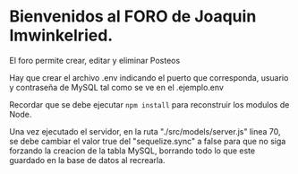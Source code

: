 # Bienvenidos al FORO de Joaquin Imwinkelried.

El foro permite crear, editar y eliminar Posteos


Hay que crear el archivo .env indicando el puerto que corresponda, usuario y contraseña de MySQL tal como se ve en el .ejemplo.env


Recordar que se debe ejecutar ```npm install``` para reconstruir los modulos de Node.

Una vez ejecutado el servidor, en la ruta "./src/models/server.js" linea 70, se debe cambiar el valor true del "sequelize.sync" a false para que  no siga forzando la creacion de la tabla MySQL, borrando todo lo que este guardado en la base de datos al recrearla.
